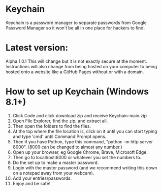# Keychain
Keychain is a password manager to separate passwords from Google Password Manager so it won't be all in one place for hackers to find.

# Latest version:
Alpha 1.0.1
This will change but it is not exactly secure at the moment.
Instructions will also change from being hosted on your computer to being hosted onto a website like a GitHub Pages without or with a domain.

# How to set up Keychain (Windows 8.1+)
1. Click Code and click download zip and receive Keychain-main.zip
2. Open File Explorer, find the zip, and extract all.
3. Then open the folders to find the files.
4. At the top where the file location is, click on it until you can start typing and type 'cmd' until Command Prompt opens.
5. Then if you have Python, type this command, "python -m http.server 8000". (8000 can be changed to almost any number.)
6. Open up your browser, eg Google Chrome, Brave, Microsoft Edge.
7. Then go to localhost:8000 or whatever you set the numbers to.
8. Do the set up to make a master password.
9. Login with the master password (and we recommend writing this down on a notepad away from your webcam).
10. Add your entries/passwords.
11. Enjoy and be safe!

